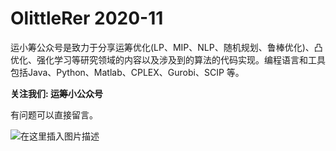 # OlittleRer 2020-11


运小筹公众号是致力于分享运筹优化(LP、MIP、NLP、随机规划、鲁棒优化)、凸优化、强化学习等研究领域的内容以及涉及到的算法的代码实现。编程语言和工具包括Java、Python、Matlab、CPLEX、Gurobi、SCIP 等。

**关注我们:  运筹小公众号**

有问题可以直接留言。

![在这里插入图片描述](https://img-blog.csdnimg.cn/20201214000806951.png)

